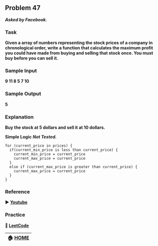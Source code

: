 ## Problem 47
***Asked by Facebook.***
### Task
**Given a array of numbers representing the stock prices of a company in chronological order, write a function that calculates the maximum profit you could have made from buying and selling that stock once. You must buy before you can sell it.**
### Sample Input
**9 11 8 5 7 10**
### Sample Output
**5**
### Explanation
**Buy the stock at 5 dollars and sell it at 10 dollars.**

**Simple Logic** ***Not Tested.***
```
for (current_price in prices) {
  if(current_min_price is less than current_price) {
    current_min_price = current_price
    current_max_price = current_price
  }
  else if (current_max_price is greater than current_price) {
    current_max_price = current_price
  }
}
```
### Reference
**:arrow_forward: [Youtube](https://www.youtube.com/watch?v=hOLSBR7eN4g)**  

### Practice
**:memo: [LeetCode](https://leetcode.com/problems/best-time-to-buy-and-sell-stock/)**

|**:house: [HOME](https://github.com/theInvincible/Daily-Coding-Problem/)**|
|--------------------------------------------------------------------------|
